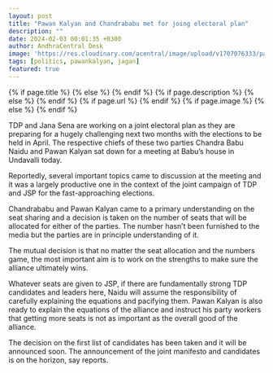 ```yaml
---
layout: post
title: "Pawan Kalyan and Chandrababu met for joing electoral plan"
description: ""
date: 2024-02-03 00:01:35 +0300
author: AndhraCentral Desk
image: 'https://res.cloudinary.com/acentral/image/upload/v1707076333/pawank/cbnpawan_txowrm.jpg'
tags: [politics, pawankalyan, jagan]
featured: true
---
```


<meta content="{{ site.title }}" property="og:site_name">
{% if page.title %}
  <meta content="{{ page.title }}" property="og:title">
{% else %}
  <meta content="{{ site.title }}" property="og:title">
{% endif %}
{% if page.description %}
  <meta content="{{ page.description }}" property="og:description">
{% else %}
  <meta content="{{ site.description }}" property="og:description">
{% endif %}
{% if page.url %}
  <meta content="{{ site.url }}{{ page.url }}" property="og:url">
{% endif %}
{% if page.image %}
  <meta content="https://res.cloudinary.com/acentral/image/upload/v1707076333/pawank/cbnpawan_txowrm.jpg" property="og:image">
{% else %}
  <meta content="{{ site.url }}/images/og.png" property="og:image">
{% endif %}

TDP and Jana Sena are working on a joint electoral plan as they are preparing for a hugely challenging next two months with the elections to be held in April. The respective chiefs of these two parties Chandra Babu Naidu and Pawan Kalyan sat down for a meeting at Babu’s house in Undavalli today.

Reportedly, several important topics came to discussion at the meeting and it was a largely productive one in the context of the joint campaign of TDP and JSP for the fast-approaching elections.

Chandrababu and Pawan Kalyan came to a primary understanding on the seat sharing and a decision is taken on the number of seats that will be allocated for either of the parties. The number hasn’t been furnished to the media but the parties are in principle understanding of it.

The mutual decision is that no matter the seat allocation and the numbers game, the most important aim is to work on the strengths to make sure the alliance ultimately wins.

Whatever seats are given to JSP, if there are fundamentally strong TDP candidates and leaders here, Naidu will assume the responsibility of carefully explaining the equations and pacifying them. Pawan Kalyan is also ready to explain the equations of the alliance and instruct his party workers that getting more seats is not as important as the overall good of the alliance.

The decision on the first list of candidates has been taken and it will be announced soon. The announcement of the joint manifesto and candidates is on the horizon, say reports.